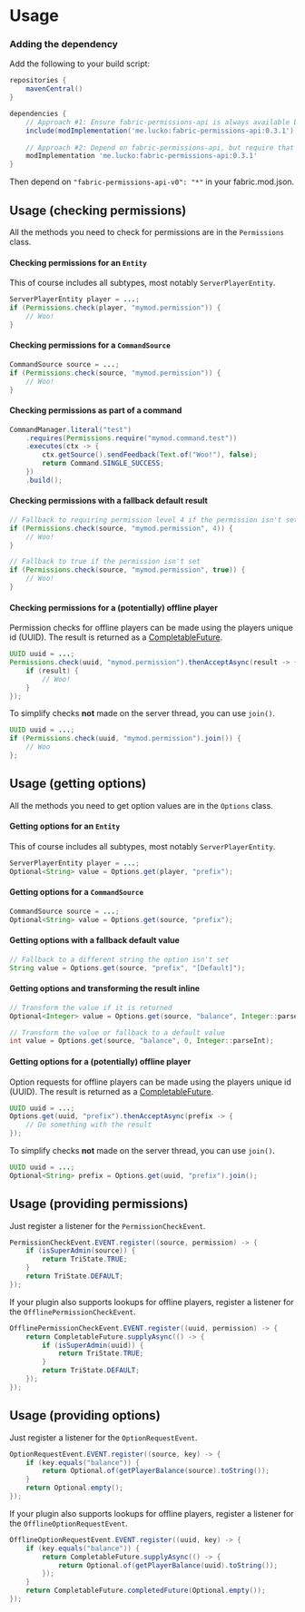 # Usage

### Adding the dependency

Add the following to your build script:
```groovy
repositories {
    mavenCentral()
}

dependencies {
    // Approach #1: Ensure fabric-permissions-api is always available by including it within your own jar (it's only ~12KB!)
    include(modImplementation('me.lucko:fabric-permissions-api:0.3.1'))
    
    // Approach #2: Depend on fabric-permissions-api, but require that users install it themselves
    modImplementation 'me.lucko:fabric-permissions-api:0.3.1'
}
```

Then depend on `"fabric-permissions-api-v0": "*"` in your fabric.mod.json.

## Usage (checking permissions)

All the methods you need to check for permissions are in the `Permissions` class.

#### Checking permissions for an `Entity`
This of course includes all subtypes, most notably `ServerPlayerEntity`.

```java
ServerPlayerEntity player = ...;
if (Permissions.check(player, "mymod.permission")) {
    // Woo!
}
```

#### Checking permissions for a `CommandSource`

```java
CommandSource source = ...;
if (Permissions.check(source, "mymod.permission")) {
    // Woo!
}
```

#### Checking permissions as part of a command

```java
CommandManager.literal("test")
    .requires(Permissions.require("mymod.command.test"))
    .executes(ctx -> {
        ctx.getSource().sendFeedback(Text.of("Woo!"), false);
        return Command.SINGLE_SUCCESS;
    })
    .build();
```

#### Checking permissions with a fallback default result

```java
// Fallback to requiring permission level 4 if the permission isn't set
if (Permissions.check(source, "mymod.permission", 4)) {
    // Woo!
}
```

```java
// Fallback to true if the permission isn't set
if (Permissions.check(source, "mymod.permission", true)) {
    // Woo!
}
```

#### Checking permissions for a (potentially) offline player
Permission checks for offline players can be made using the players unique id (UUID). The result is returned as a [CompletableFuture](https://docs.oracle.com/en/java/javase/17/docs/api/java.base/java/util/concurrent/CompletableFuture.html).
```java
UUID uuid = ...;
Permissions.check(uuid, "mymod.permission").thenAcceptAsync(result -> {
    if (result) {
        // Woo!
    }
});
```

To simplify checks **not** made on the server thread, you can use `join()`.
```java
UUID uuid = ...;
if (Permissions.check(uuid, "mymod.permission").join()) {
    // Woo    
};
```

## Usage (getting options)

All the methods you need to get option values are in the `Options` class.

#### Getting options for an `Entity`
This of course includes all subtypes, most notably `ServerPlayerEntity`.

```java
ServerPlayerEntity player = ...;
Optional<String> value = Options.get(player, "prefix");
```

#### Getting options for a `CommandSource`

```java
CommandSource source = ...;
Optional<String> value = Options.get(source, "prefix");
```

#### Getting options with a fallback default value

```java
// Fallback to a different string the option isn't set
String value = Options.get(source, "prefix", "[Default]");
```

#### Getting options and transforming the result inline

```java
// Transform the value if it is returned
Optional<Integer> value = Options.get(source, "balance", Integer::parseInt);

// Transform the value or fallback to a default value
int value = Options.get(source, "balance", 0, Integer::parseInt);
```

#### Getting options for a (potentially) offline player
Option requests for offline players can be made using the players unique id (UUID). The result is returned as a [CompletableFuture](https://docs.oracle.com/en/java/javase/17/docs/api/java.base/java/util/concurrent/CompletableFuture.html).
```java
UUID uuid = ...;
Options.get(uuid, "prefix").thenAcceptAsync(prefix -> {
    // Do something with the result
});
```

To simplify checks **not** made on the server thread, you can use `join()`.
```java
UUID uuid = ...;
Optional<String> prefix = Options.get(uuid, "prefix").join();
```

## Usage (providing permissions)

Just register a listener for the `PermissionCheckEvent`.

```java
PermissionCheckEvent.EVENT.register((source, permission) -> {
    if (isSuperAdmin(source)) {
        return TriState.TRUE;
    }
    return TriState.DEFAULT;
});
```

If your plugin also supports lookups for offline players, register a listener for the `OfflinePermissionCheckEvent`.

```java
OfflinePermissionCheckEvent.EVENT.register((uuid, permission) -> {
    return CompletableFuture.supplyAsync(() -> {
        if (isSuperAdmin(uuid)) {
            return TriState.TRUE;
        }
        return TriState.DEFAULT;
    });
});
```

## Usage (providing options)

Just register a listener for the `OptionRequestEvent`.

```java
OptionRequestEvent.EVENT.register((source, key) -> {
    if (key.equals("balance")) {
        return Optional.of(getPlayerBalance(source).toString());
    }
    return Optional.empty();
});
```

If your plugin also supports lookups for offline players, register a listener for the `OfflineOptionRequestEvent`.

```java
OfflineOptionRequestEvent.EVENT.register((uuid, key) -> {
    if (key.equals("balance")) {
        return CompletableFuture.supplyAsync(() -> {
            return Optional.of(getPlayerBalance(uuid).toString());
        });
    }
    return CompletableFuture.completedFuture(Optional.empty());
});
```
